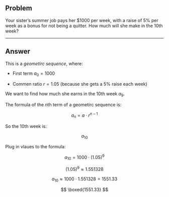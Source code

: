 ## Problem


Your sister’s summer job pays her $1000 per week, with a raise of 5% per week as a bonus for not being a quitter. How much will she make in the 10th week?


---

## Answer 


This is a *geometirc sequence*, where: 


- First term $a_{0} = 1000$


- Commen ratio $r = 1.05$ (because she gets a 5% raise each week)


We want to find how much she earns in the 10th week $a_{9}$.


The formula of the $n$th term of a geometirc sequence is:


$$ a_{n} = a \cdot r^{n-1} $$


So the 10th week is: 


$$a_{10}$$


Plug in vlaues to the formula: 


$$ a_{10} = 1000 \cdot (1.05)^{9} $$


$$ (1.05)^{9} \approx 1.551328 $$


$$ a_{10} \approx 1000 \cdot 1.551328 = 1551.33 $$


$$ \boxed{1551.33} $$ 
